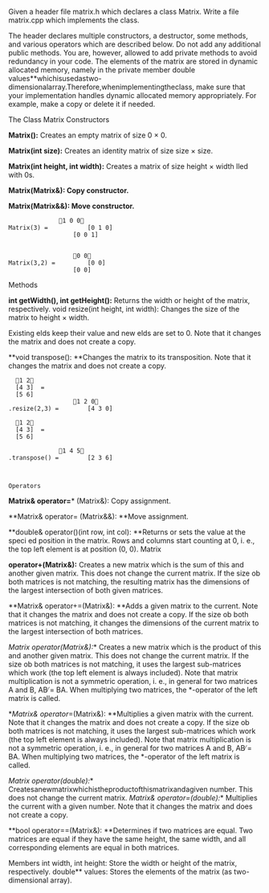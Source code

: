  Given a header file matrix.h which declares a class Matrix. Write a  file matrix.cpp which implements the class.


The header declares multiple constructors, a destructor, some methods, and various operators which are described below. Do not add any additional public methods. You are, however, allowed to add private methods to avoid redundancy in your code.
The elements of the matrix are stored in dynamic allocated memory, namely in the private member double values**whichisusedastwo-dimensionalarray.Therefore,whenimplementingtheclass, make sure that your implementation handles dynamic allocated memory appropriately. For example, make a copy or delete it if needed.


The Class Matrix Constructors


**Matrix():** Creates an empty matrix of size 0 × 0.

**Matrix(int size):** Creates an identity matrix of size size × size.


**Matrix(int height, int width):** Creates a matrix of size height × width  lled with 0s. 

**Matrix(Matrix&): Copy constructor.**


**Matrix(Matrix&&): Move constructor.**




			 	  1 0 0
	Matrix(3) = 		  [0 1 0]
			          [0 0 1]
			              
			              
			       	  0 0
	Matrix(3,2) = 		  [0 0]
			          [0 0]
			              
			              
Methods 
			              
**int getWidth(), int getHeight():** Returns the width or height of the matrix, respectively. void resize(int height, int width): Changes the size of the matrix to height × width.

 Existing  elds keep their value and new  elds are set to 0. Note that it changes the matrix and
does not create a copy.


**void transpose(): **Changes the matrix to its transposition. Note that it changes the matrix and
does not create a copy.


	  1 2
	  [4 3]  =
	  [5 6]		              		              
			       	  1 2 0
	.resize(2,3) = 		  [4 3 0]
	
	  1 2
	  [4 3]  = 
	  [5 6]
			
				  1 4 5
	.transpose() = 		  [2 3 6]              
	
	
	
	Operators
	
**Matrix& operator=*** (Matrix&): Copy assignment.

**Matrix& operator= (Matrix&&): **Move assignment.

**double& operator()(int row, int col): **Returns or sets the value at the speci ed position in
the matrix. Rows and columns start counting at 0, i. e., the top left element is at position (0, 0). Matrix 

**operator+(Matrix&):** Creates a new matrix which is the sum of this and another given matrix. This does not change the current matrix. If the size ob both matrices is not matching, the
resulting matrix has the dimensions of the largest intersection of both given matrices.

**Matrix& operator+=(Matrix&): **Adds a given matrix to the current. Note that it changes the matrix and does not create a copy. If the size ob both matrices is not matching, it changes the
dimensions of the current matrix to the largest intersection of both matrices.

**Matrix operator*(Matrix&):** Creates a new matrix which is the product of this and another given matrix. This does not change the current matrix. If the size ob both matrices is not matching, it uses the largest sub-matrices which work (the top left element is always included).
Note that matrix multiplication is not a symmetric operation, i. e., in general for two matrices A and B, AB ̸= BA. When multiplying two matrices, the *-operator of the left matrix is called.


**Matrix& operator*=(Matrix&): **Multiplies a given matrix with the current. Note that it changes the matrix and does not create a copy. If the size ob both matrices is not matching, it uses the largest sub-matrices which work (the top left element is always included).
Note that matrix multiplication is not a symmetric operation, i. e., in general for two matrices A and B, AB ̸= BA. When multiplying two matrices, the *-operator of the left matrix is called.


**Matrix operator*(double):** Createsanewmatrixwhichistheproductofthismatrixandagiven number. This does not change the current matrix.
**Matrix& operator*=(double):** Multiplies the current with a given number. Note that it changes the matrix and does not create a copy.



**bool operator==(Matrix&): **Determines if two matrices are equal. Two matrices are equal if they have the same height, the same width, and all corresponding elements are equal in both matrices.

Members
int width, int height: Store the width or height of the matrix, respectively.
double** values: Stores the elements of the matrix (as two-dimensional array).



